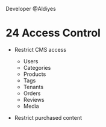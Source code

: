 Developer @Aldiyes

# 24 Access Control

- Restrict CMS access

  - Users
  - Categories
  - Products
  - Tags
  - Tenants
  - Orders
  - Reviews
  - Media

- Restrict purchased content
